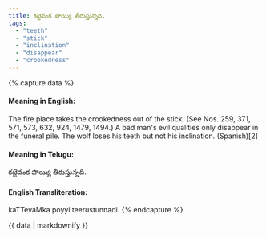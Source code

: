 ```yaml
---
title: కట్టెవంక పొయ్యి తీరుస్తున్నది.
tags:
  - "teeth"
  - "stick"
  - "inclination"
  - "disappear"
  - "crookedness"
---
```


{% capture data %}
#### Meaning in English:
The fire place takes the crookedness out of the stick.
(See Nos. 259, 371, 571, 573, 632, 924, 1479, 1494.)
A bad man's evil qualities only disappear in the funeral pile.
The wolf loses his teeth but not his inclination. (Spanish)[2]

#### Meaning in Telugu:
కట్టెవంక పొయ్యి తీరుస్తున్నది.

#### English Transliteration:
kaTTevaMka poyyi teerustunnadi.
{% endcapture %}

<div class="notice">{{ data | markdownify }}</div>

